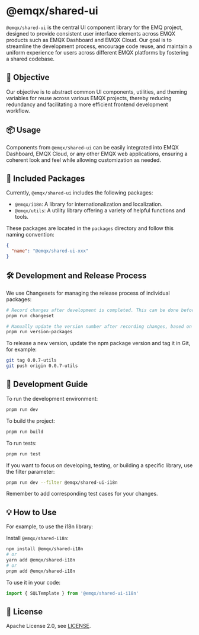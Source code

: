# @emqx/shared-ui

`@emqx/shared-ui` is the central UI component library for the EMQ project, designed to provide consistent user interface elements across EMQX products such as EMQX Dashboard and EMQX Cloud. Our goal is to streamline the development process, encourage code reuse, and maintain a uniform experience for users across different EMQX platforms by fostering a shared codebase.

## 🎯 Objective

Our objective is to abstract common UI components, utilities, and theming variables for reuse across various EMQX projects, thereby reducing redundancy and facilitating a more efficient frontend development workflow.

## 📦 Usage

Components from `@emqx/shared-ui` can be easily integrated into EMQX Dashboard, EMQX Cloud, or any other EMQX web applications, ensuring a coherent look and feel while allowing customization as needed.

## 🚀 Included Packages

Currently, `@emqx/shared-ui` includes the following packages:

- `@emqx/i18n`: A library for internationalization and localization.
- `@emqx/utils`: A utility library offering a variety of helpful functions and tools.

These packages are located in the `packages` directory and follow this naming convention:

```json
{
  "name": "@emqx/shared-ui-xxx"
}
```

## 🛠️ Development and Release Process

We use Changesets for managing the release process of individual packages:

```bash
# Record changes after development is completed. This can be done before the final commit, with every commit, or before releasing a version. Remember to commit to Git if not releasing.
pnpm run changeset

# Manually update the version number after recording changes, based on the Changeset information.
pnpm run version-packages
```

To release a new version, update the npm package version and tag it in Git, for example:

```bash
git tag 0.0.7-utils
git push origin 0.0.7-utils
```

## 📝 Development Guide

To run the development environment:

```bash
pnpm run dev
```

To build the project:

```bash
pnpm run build
```

To run tests:

```bash
pnpm run test
```

If you want to focus on developing, testing, or building a specific library, use the filter parameter:

```bash
pnpm run dev --filter @emqx/shared-ui-i18n
```

Remember to add corresponding test cases for your changes.

## 💡 How to Use

For example, to use the i18n library:

Install `@emqx/shared-i18n`:

```bash
npm install @emqx/shared-i18n
# or
yarn add @emqx/shared-i18n
# or
pnpm add @emqx/shared-i18n
```

To use it in your code:

```jsx
import { SQLTemplate } from '@emqx/shared-ui-i18n'
```

## 📄 License

Apache License 2.0, see [LICENSE](https://github.com/emqx/MQTTX/blob/main/LICENSE).
